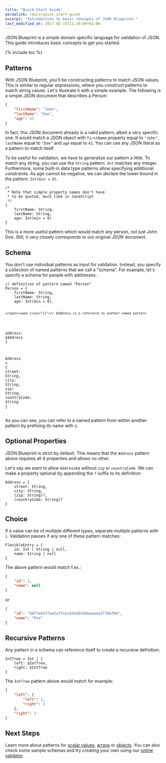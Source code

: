 ```yaml
---
title: "Quick-Start Guide"
permalink: /docs/quick-start-guide
excerpt: "Introduction to basic concepts of JSON Blueprint."
last_modified_at: 2017-05-15T21:30:00+02:00
---
```


JSON Blueprint is a simple domain specific language for validation of JSON. This guide introduces basic concepts to get you started.

{% include toc %}

## Patterns
With JSON Blueprint, you'll be constructing patterns to match JSON values. This is similar to regular expressions, where you construct patterns to match string values. Let's illustrate it with a simple example. The following is a simple JSON document that describes a Person:
```json
{
    "firstName": "John",
    "lastName": "Doe",
    "age": 42
}
```

In fact, this JSON document already is a valid pattern, albeit a very specific one. It would match a JSON object with `firstName` property equal to `"John"`, `lastName` equal to `"Doe"` and `age` equal to `42`. You can use any JSON literal as a pattern to match itself.

To be useful for validation, we have to generalize our pattern a little. To match any string, you can use the `String` pattern. `Int` matches any integer. Furthermore, some built-in data type patterns allow specifying additional constraints. As age cannot be negative, we can declare the lower-bound in the pattern: `Int(min = 0)`.
<div class="highlighter-rouge language-json-blueprint">
<pre class="highlight">
<code><span class="cm">/*
 * Note that simple property names don't have
 * to be quoted, much like in JavaScript
 */</span><span class="w">
</span><span class="p">{</span><span class="w">
    </span><span class="na">firstName</span><span class="p">:</span><span class="w"> </span><span class="nb">String</span><span class="p">,</span><span class="w">
    </span><span class="na">lastName</span><span class="p">:</span><span class="w"> </span><span class="nb">String</span><span class="p">,</span><span class="w">
    </span><span class="na">age</span><span class="p">:</span><span class="w"> </span><span class="nb">Int</span><span class="p">(</span><span class="nx">min</span><span class="w"> </span><span class="o">=</span><span class="w"> </span><span class="mi">0</span><span class="p">)</span><span class="w">
</span><span class="p">}</span></code>
</pre>
</div>

This is a more useful pattern which would match any person, not just John Doe. Still, it very closely corresponds to our original JSON document.

## Schema
You don't use individual patterns as input for validation. Instead, you specify a collection of named patterns that we call a "schema". For example, let's specify a schema for people with addresses:
<div class="highlighter-rouge language-json-blueprint">
<pre class="highlight">
<code><span class="c1">// definition of pattern named "Person"
</span><span class="nx">Person</span><span class="w"> </span><span class="o">=</span><span class="w"> </span><span class="p">{</span><span class="w">
    </span><span class="na">firstName</span><span class="p">:</span><span class="w"> </span><span class="nb">String</span><span class="p">,</span><span class="w">
    </span><span class="na">lastName</span><span class="p">:</span><span class="w"> </span><span class="nb">String</span><span class="p">,</span><span class="w">
    </span><span class="na">age</span><span class="p">:</span><span class="w"> </span><span class="nb">Int</span><span class="p">(</span><span class="nx">min</span><span class="w"> </span><span class="o">=</span><span class="w"> </span><span class="mi">0</span><span class="p">),</span><span class="w">
    
    </span><span class="c1">// $Address is a reference to another named pattern
</span><span class="w">    </span><span class="na">address</span><span class="p">:</span><span class="w"> </span><span class="nv">$Address</span><span class="w"> 
</span><span class="p">}</span><span class="w">

</span><span class="cm"></span><span class="nx">Address</span><span class="w"> </span><span class="o">=</span><span class="w"> </span><span class="p">{</span><span class="w">
    </span><span class="na">street</span><span class="p">:</span><span class="w"> </span><span class="nb">String</span><span class="p">,</span><span class="w">
    </span><span class="na">city</span><span class="p">:</span><span class="w"> </span><span class="nb">String</span><span class="p">,</span><span class="w">
    </span><span class="na">zip</span><span class="p">:</span><span class="w"> </span><span class="nb">String</span><span class="p">,</span><span class="w">
    </span><span class="na">countryCode</span><span class="p">:</span><span class="w"> </span><span class="nb">String</span><span class="w">
</span><span class="p">}</span></code>
</pre>
</div>

As you can see, you can refer to a named pattern from within another pattern by prefixing its name with `$`.

## Optional Properties
JSON Blueprint is strict by default. This means that the `Address` pattern above requires all 4 properties and allows no other.

Let's say we want to allow `Address`es without `zip` or `countryCode`. We can make a property optional by appending the `?` suffix to its definition:
<div class="highlighter-rouge language-json-blueprint">
<pre class="highlight">
<code><span class="nx">Address</span><span class="w"> </span><span class="o">=</span><span class="w"> </span><span class="p">{</span><span class="w">
    </span><span class="na">street</span><span class="p">:</span><span class="w"> </span><span class="nb">String</span><span class="p">,</span><span class="w">
    </span><span class="na">city</span><span class="p">:</span><span class="w"> </span><span class="nb">String</span><span class="p">,</span><span class="w">
    </span><span class="p">(</span><span class="na">zip</span><span class="p">:</span><span class="w"> </span><span class="nb">String</span><span class="p">)</span><span class="o">?</span><span class="p">,</span><span class="w">
    </span><span class="p">(</span><span class="na">countryCode</span><span class="p">:</span><span class="w"> </span><span class="nb">String</span><span class="p">)</span><span class="o">?</span><span class="w">
</span><span class="p">}</span></code>
</pre>
</div>

## Choice
If a value can be of multiple different types, separate multiple patterns with `|`. Validation passes if any one of these pattern matches:

<div class="highlighter-rouge language-json-blueprint">
<pre class="highlight">
<code><span class="nx">FlexibleEntry</span><span class="w"> </span><span class="o">=</span><span class="w"> </span><span class="p">{</span><span class="w">
    </span><span class="na">id</span><span class="p">:</span><span class="w"> </span><span class="nb">Int</span><span class="w"> </span><span class="o">|</span><span class="w"> </span><span class="nb">String</span><span class="w"> </span><span class="o">|</span><span class="w"> </span><span class="kc">null</span><span class="p">,</span><span class="w">
    </span><span class="na">name</span><span class="p">:</span><span class="w"> </span><span class="nb">String</span><span class="w"> </span><span class="o">|</span><span class="w"> </span><span class="kc">null</span><span class="w"> 
</span><span class="p">}</span></code>
</pre>
</div>

The above pattern would match f.ex.:
```json
{
    "id": 1,
    "name": null
}
```

or 

```json
{
    "id": "86f7e437faa5a7fce15d1ddcb9eaeaea377667b8",
    "name": "Foo"
}
```

## Recursive Patterns
Any pattern in a schema can reference itself to create a recursive definition: 

<div class="highlighter-rouge language-json-blueprint">
<pre class="highlight">
<code><span class="nx">IntTree</span><span class="w"> </span><span class="o">=</span><span class="w"> </span><span class="nb">Int</span><span class="w"> </span><span class="o">|</span><span class="w"> </span><span class="p">{</span><span class="w">
    </span><span class="na">left</span><span class="p">:</span><span class="w"> </span><span class="nv">$IntTree</span><span class="p">,</span><span class="w">
    </span><span class="na">right</span><span class="p">:</span><span class="w"> </span><span class="nv">$IntTree</span><span class="w">
</span><span class="p">}</span></code>
</pre>
</div>

The `IntTree` pattern above would match for example:

```json
{
    "left": {
        "left": 1,
        "right": 2
    },
    "right": 3
}
```

## Next Steps
Learn more about patterns for [scalar values](/docs/scalar), [arrays](/docs/array) or [objects](/docs/object). You can also check some sample schemas and try creating your own using our [online validator](/validator).